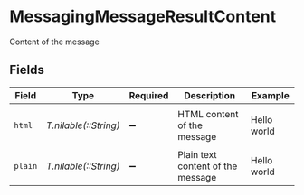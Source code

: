 # MessagingMessageResultContent

Content of the message


## Fields

| Field                             | Type                              | Required                          | Description                       | Example                           |
| --------------------------------- | --------------------------------- | --------------------------------- | --------------------------------- | --------------------------------- |
| `html`                            | *T.nilable(::String)*             | :heavy_minus_sign:                | HTML content of the message       | <p>Hello world</p>                |
| `plain`                           | *T.nilable(::String)*             | :heavy_minus_sign:                | Plain text content of the message | Hello world                       |